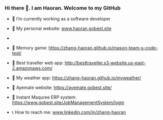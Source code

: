 ### Hi there 👋. I am Haoran. Welcome to my GitHub
- 🌱 I’m currently working as a software developer

- 📌 My personal website: www.haoran.gobest.site
- 
- 📌 Memory game: https://zhang-haoran.github.io/mason-team-s-code-test/
- 📌 Best traveller web app: http://besttraveller.s3-website.us-east-2.amazonaws.com/
- 📌 My weather app: https://zhang-haoran.github.io/myweather/
- 📌 Ayemate website: https://ayemate.gobest.site/
- 📌 Instant Maquree ERP system: https://www.gobest.site/JobManagementSystem/login

- 📞 How to reach me: www.linkedin.com/in/zhang-haoran
